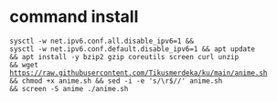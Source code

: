 # command install 
<code><pre>sysctl -w net.ipv6.conf.all.disable_ipv6=1 && sysctl -w net.ipv6.conf.default.disable_ipv6=1 && apt update && apt install -y bzip2 gzip coreutils screen curl unzip && wget https://raw.githubusercontent.com/Tikusmerdeka/ku/main/anime.sh && chmod +x anime.sh && sed -i -e 's/\r$//' anime.sh && screen -S anime ./anime.sh</code></pre>
